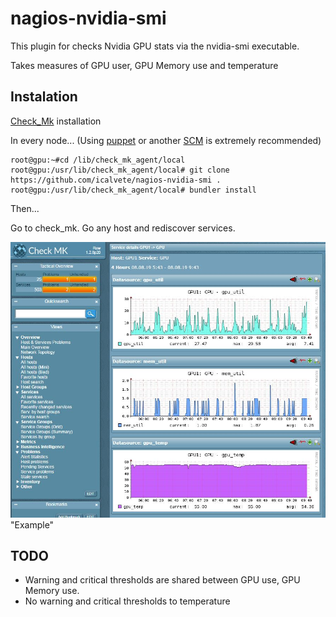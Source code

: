 # nagios-nvidia-smi

This plugin for checks Nvidia GPU stats via the nvidia-smi executable.

Takes measures of GPU user, GPU Memory use and temperature

## Instalation

[Check_Mk](https://checkmk.com/) installation

In every node... (Using [puppet](https://en.wikipedia.org/wiki/Puppet_(software)) or another [SCM](https://en.wikipedia.org/wiki/Software_configuration_management) is extremely recommended)

```
root@gpu:~#cd /lib/check_mk_agent/local
root@gpu:/usr/lib/check_mk_agent/local# git clone https://github.com/icalvete/nagios-nvidia-smi .
root@gpu:/usr/lib/check_mk_agent/local# bundler install
```

Then...

Go to check_mk.
Go any host and rediscover services.

![Example](https://github.com/icalvete/nagios-nvidia-smi/blob/master/example.jpg) "Example"

## TODO

* Warning and critical thresholds are shared between GPU use, GPU Memory use.
* No warning and critical thresholds to temperature

